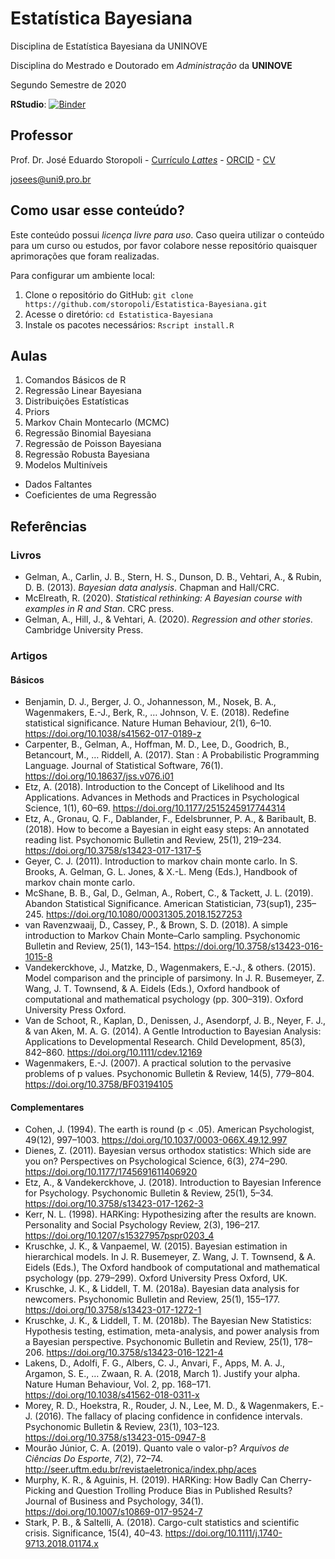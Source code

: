 # Estatística Bayesiana
Disciplina de Estatística Bayesiana da UNINOVE

Disciplina do Mestrado e Doutorado em *Administração* da **UNINOVE**

Segundo Semestre de 2020



**RStudio**: [![Binder](http://mybinder.org/badge_logo.svg)](http://mybinder.org/v2/gh/storopoli/Estatistica-Bayesiana/master?urlpath=rstudio)

## Professor

Prof. Dr. José Eduardo Storopoli - [Currículo *Lattes*](http://lattes.cnpq.br/2281909649311607) - [ORCID](https://orcid.org/0000-0002-0559-5176) - [CV](https://storopoli.github.io)

[josees@uni9.pro.br](mailto:josees@uni9.pro.br)

## Como usar esse conteúdo?

Este conteúdo possui *licença livre para uso*. Caso queira utilizar o conteúdo para um curso ou estudos, por favor colabore nesse repositório quaisquer aprimorações que foram realizadas.

Para configurar um ambiente local:

1. Clone o repositório do GitHub: `git clone https://github.com/storopoli/Estatistica-Bayesiana.git`
2. Acesse o diretório: `cd Estatistica-Bayesiana`
3. Instale os pacotes necessários: `Rscript install.R`

## Aulas

1. Comandos Básicos de R
2. Regressão Linear Bayesiana
3. Distribuições Estatísticas
4. Priors
5. Markov Chain Montecarlo (MCMC)
6. Regressão Binomial Bayesiana
7. Regressão de Poisson Bayesiana
8. Regressão Robusta Bayesiana
9. Modelos Multiníveis

* Dados Faltantes
* Coeficientes de uma Regressão

## Referências

### Livros

* Gelman, A., Carlin, J. B., Stern, H. S., Dunson, D. B., Vehtari, A., & Rubin, D. B. (2013). *Bayesian data analysis*. Chapman and Hall/CRC.
* McElreath, R. (2020). *Statistical rethinking: A Bayesian course with examples in R and Stan*. CRC press.
* Gelman, A., Hill, J., & Vehtari, A. (2020). *Regression and other stories*. Cambridge University Press.

### Artigos

#### Básicos

* Benjamin, D. J., Berger, J. O., Johannesson, M., Nosek, B. A., Wagenmakers, E.-J., Berk, R., … Johnson, V. E. (2018). Redefine statistical significance. Nature Human Behaviour, 2(1), 6–10. https://doi.org/10.1038/s41562-017-0189-z
* Carpenter, B., Gelman, A., Hoffman, M. D., Lee, D., Goodrich, B., Betancourt, M., … Riddell, A. (2017). Stan : A Probabilistic Programming Language. Journal of Statistical Software, 76(1). https://doi.org/10.18637/jss.v076.i01
* Etz, A. (2018). Introduction to the Concept of Likelihood and Its Applications. Advances in Methods and Practices in Psychological Science, 1(1), 60–69. https://doi.org/10.1177/2515245917744314
* Etz, A., Gronau, Q. F., Dablander, F., Edelsbrunner, P. A., & Baribault, B. (2018). How to become a Bayesian in eight easy steps: An annotated reading list. Psychonomic Bulletin and Review, 25(1), 219–234. https://doi.org/10.3758/s13423-017-1317-5
* Geyer, C. J. (2011). Introduction to markov chain monte carlo. In S. Brooks, A. Gelman, G. L. Jones, & X.-L. Meng (Eds.), Handbook of markov chain monte carlo.
* McShane, B. B., Gal, D., Gelman, A., Robert, C., & Tackett, J. L. (2019). Abandon Statistical Significance. American Statistician, 73(sup1), 235–245. https://doi.org/10.1080/00031305.2018.1527253
* van Ravenzwaaij, D., Cassey, P., & Brown, S. D. (2018). A simple introduction to Markov Chain Monte–Carlo sampling. Psychonomic Bulletin and Review, 25(1), 143–154. https://doi.org/10.3758/s13423-016-1015-8
* Vandekerckhove, J., Matzke, D., Wagenmakers, E.-J., & others. (2015). Model comparison and the principle of parsimony. In J. R. Busemeyer, Z. Wang, J. T. Townsend, & A. Eidels (Eds.), Oxford handbook of computational and mathematical psychology (pp. 300–319). Oxford University Press Oxford.
* Van de Schoot, R., Kaplan, D., Denissen, J., Asendorpf, J. B., Neyer, F. J., & van Aken, M. A. G. (2014). A Gentle Introduction to Bayesian Analysis: Applications to Developmental Research. Child Development, 85(3), 842–860. https://doi.org/10.1111/cdev.12169
* Wagenmakers, E.-J. (2007). A practical solution to the pervasive problems of p values. Psychonomic Bulletin & Review, 14(5), 779–804. https://doi.org/10.3758/BF03194105

#### Complementares

* Cohen, J. (1994). The earth is round (p < .05). American Psychologist, 49(12), 997–1003. https://doi.org/10.1037/0003-066X.49.12.997
* Dienes, Z. (2011). Bayesian versus orthodox statistics: Which side are you on? Perspectives on Psychological Science, 6(3), 274–290. https://doi.org/10.1177/1745691611406920
* Etz, A., & Vandekerckhove, J. (2018). Introduction to Bayesian Inference for Psychology. Psychonomic Bulletin & Review, 25(1), 5–34. https://doi.org/10.3758/s13423-017-1262-3
* Kerr, N. L. (1998). HARKing: Hypothesizing after the results are known. Personality and Social Psychology Review, 2(3), 196–217. https://doi.org/10.1207/s15327957pspr0203_4
* Kruschke, J. K., & Vanpaemel, W. (2015). Bayesian estimation in hierarchical models. In J. R. Busemeyer, Z. Wang, J. T. Townsend, & A. Eidels (Eds.), The Oxford handbook of computational and mathematical psychology (pp. 279–299). Oxford University Press Oxford, UK.
* Kruschke, J. K., & Liddell, T. M. (2018a). Bayesian data analysis for newcomers. Psychonomic Bulletin and Review, 25(1), 155–177. https://doi.org/10.3758/s13423-017-1272-1
* Kruschke, J. K., & Liddell, T. M. (2018b). The Bayesian New Statistics: Hypothesis testing, estimation, meta-analysis, and power analysis from a Bayesian perspective. Psychonomic Bulletin and Review, 25(1), 178–206. https://doi.org/10.3758/s13423-016-1221-4
* Lakens, D., Adolfi, F. G., Albers, C. J., Anvari, F., Apps, M. A. J., Argamon, S. E., … Zwaan, R. A. (2018, March 1). Justify your alpha. Nature Human Behaviour, Vol. 2, pp. 168–171. https://doi.org/10.1038/s41562-018-0311-x
* Morey, R. D., Hoekstra, R., Rouder, J. N., Lee, M. D., & Wagenmakers, E.-J. (2016). The fallacy of placing confidence in confidence intervals. Psychonomic Bulletin & Review, 23(1), 103–123. https://doi.org/10.3758/s13423-015-0947-8
* Mourão Júnior, C. A. (2019). Quanto vale o valor-p? *Arquivos de Ciências Do Esporte*, *7*(2), 72–74. http://seer.uftm.edu.br/revistaeletronica/index.php/aces
* Murphy, K. R., & Aguinis, H. (2019). HARKing: How Badly Can Cherry-Picking and Question Trolling Produce Bias in Published Results? Journal of Business and Psychology, 34(1). https://doi.org/10.1007/s10869-017-9524-7
* Stark, P. B., & Saltelli, A. (2018). Cargo-cult statistics and scientific crisis. Significance, 15(4), 40–43. https://doi.org/10.1111/j.1740-9713.2018.01174.x
